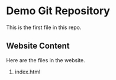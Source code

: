 # Demo Git Repository

This is the first file in this repo. 

## Website Content

Here are the files in the website.

1. index.html